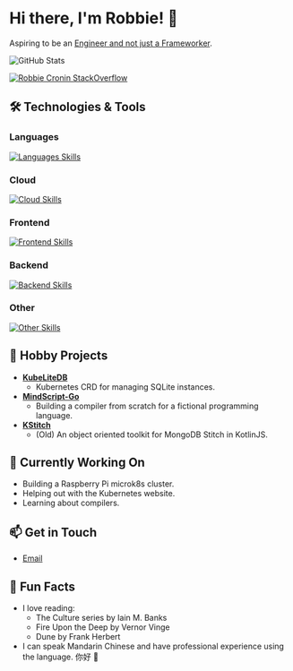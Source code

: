 # Hi there, I'm Robbie! 👋

Aspiring to be an [Engineer and not just a Frameworker](https://johndanielraines.medium.com/be-an-engineer-not-a-frameworker-c58fe28d0c88).

![GitHub Stats](https://github-readme-stats.vercel.app/api?username=robert-cronin&show_icons=true&theme=radical)

[![Robbie Cronin StackOverflow](https://github-readme-stackoverflow.vercel.app/?userID=7644072&layout=compact&theme=dark)](https://stackoverflow.com/users/7644072/robbie-cronin)


## 🛠️ Technologies & Tools

### Languages
[![Languages Skills](https://skillicons.dev/icons?i=go,typescript,python,bash)](https://skillicons.dev)

### Cloud
[![Cloud Skills](https://skillicons.dev/icons?i=kubernetes,aws,linux,terraform,githubactions,jenkins)](https://skillicons.dev)

### Frontend
[![Frontend Skills](https://skillicons.dev/icons?i=mui,react,redux,figma,styledcomponents)](https://skillicons.dev)

### Backend
[![Backend Skills](https://skillicons.dev/icons?i=nodejs,fastapi,express,postgres)](https://skillicons.dev)

### Other
[![Other Skills](https://skillicons.dev/icons?i=vscode,git,docker,postgres,jest,cypress,nix)](https://skillicons.dev)


## 🚀 Hobby Projects

- [**KubeLiteDB**](https://github.com/fortytwoapps/KubeLiteDB)
  - Kubernetes CRD for managing SQLite instances.
- [**MindScript-Go**](https://github.com/robert-cronin/mindscript-go)
  - Building a compiler from scratch for a fictional programming language.
- [**KStitch**](https://github.com/fortytwoapps/kstitch)
  - (Old) An object oriented toolkit for MongoDB Stitch in KotlinJS.

## 🔭 Currently Working On

- Building a Raspberry Pi microk8s cluster.
- Helping out with the Kubernetes website.
- Learning about compilers.

## 📫 Get in Touch

- [Email](mailto:robert.cronin@uqconnect.edu.au)

## 🌟 Fun Facts

- I love reading:
  - The Culture series by Iain M. Banks
  - Fire Upon the Deep by Vernor Vinge
  - Dune by Frank Herbert
- I can speak Mandarin Chinese and have professional experience using the language. 你好 👋

